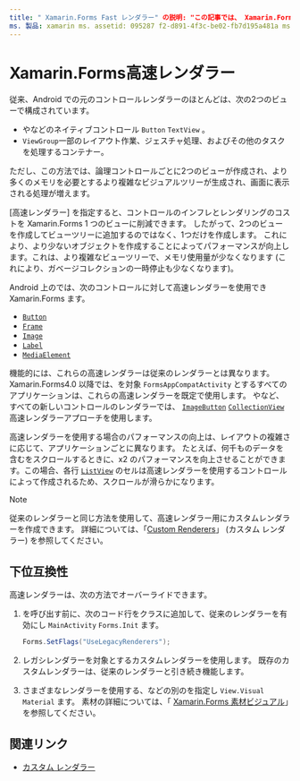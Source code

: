 ```yaml
---
title: " Xamarin.Forms Fast レンダラー" の説明: "この記事では、 Xamarin.Forms 結果として得られるネイティブコントロール階層をフラット化することにより、Android でのコントロールのインフレとレンダリングのコストを削減する高速レンダラーを紹介します。"
ms. 製品: xamarin ms. assetid: 095287 f2-d891-4f3c-be02-fb7d195a481a ms. テクノロジ: xamarin-forms author: davidbritch ms. author: dabritch ms. date: 05/28/2020 no loc: [ Xamarin.Forms , Xamarin.Essentials ]
---
```


# <a name="xamarinforms-fast-renderers"></a>Xamarin.Forms高速レンダラー

従来、Android での元のコントロールレンダラーのほとんどは、次の2つのビューで構成されています。

- やなどのネイティブコントロール `Button` `TextView` 。
- `ViewGroup`一部のレイアウト作業、ジェスチャ処理、およびその他のタスクを処理するコンテナー。

ただし、この方法では、論理コントロールごとに2つのビューが作成され、より多くのメモリを必要とするより複雑なビジュアルツリーが生成され、画面に表示される処理が増えます。

[高速レンダラー] を指定すると、コントロールのインフレとレンダリングのコストを Xamarin.Forms 1 つのビューに削減できます。 したがって、2つのビューを作成してビューツリーに追加するのではなく、1つだけを作成します。 これにより、より少ないオブジェクトを作成することによってパフォーマンスが向上します。これは、より複雑なビューツリーで、メモリ使用量が少なくなります (これにより、ガベージコレクションの一時停止も少なくなります)。

Android 上のでは、次のコントロールに対して高速レンダラーを使用でき Xamarin.Forms ます。

- [`Button`](xref:Xamarin.Forms.Button)
- [`Frame`](xref:Xamarin.Forms.Frame)
- [`Image`](xref:Xamarin.Forms.Image)
- [`Label`](xref:Xamarin.Forms.Label)
- [`MediaElement`](xref:Xamarin.Forms.MediaElement)

機能的には、これらの高速レンダラーは従来のレンダラーとは異なります。 Xamarin.Forms4.0 以降では、を対象 `FormsAppCompatActivity` とするすべてのアプリケーションは、これらの高速レンダラーを既定で使用します。 やなど、すべての新しいコントロールのレンダラーでは、 [`ImageButton`](xref:Xamarin.Forms.ImageButton) [`CollectionView`](xref:Xamarin.Forms.CollectionView) 高速レンダラーアプローチを使用します。

高速レンダラーを使用する場合のパフォーマンスの向上は、レイアウトの複雑さに応じて、アプリケーションごとに異なります。 たとえば、何千ものデータを含むをスクロールするときに、x2 のパフォーマンスを向上させることができます。この場合、各行 [`ListView`](xref:Xamarin.Forms.ListView) のセルは高速レンダラーを使用するコントロールによって作成されるため、スクロールが滑らかになります。

> [!NOTE]
> 従来のレンダラーと同じ方法を使用して、高速レンダラー用にカスタムレンダラーを作成できます。 詳細については、「[Custom Renderers](~/xamarin-forms/app-fundamentals/custom-renderer/index.md)」 (カスタム レンダラー) を参照してください。

## <a name="backwards-compatibility"></a>下位互換性

高速レンダラーは、次の方法でオーバーライドできます。

1. を呼び出す前に、次のコード行をクラスに追加して、従来のレンダラーを有効にし `MainActivity` `Forms.Init` ます。

    ```csharp
    Forms.SetFlags("UseLegacyRenderers");
    ```

1. レガシレンダラーを対象とするカスタムレンダラーを使用します。 既存のカスタムレンダラーは、従来のレンダラーと引き続き機能します。
1. さまざまなレンダラーを使用する、などの別のを指定し `View.Visual` `Material` ます。 素材の詳細については、「 [ Xamarin.Forms 素材ビジュアル](~/xamarin-forms/user-interface/visual/material-visual.md)」を参照してください。

## <a name="related-links"></a>関連リンク

- [カスタム レンダラー](~/xamarin-forms/app-fundamentals/custom-renderer/index.md)
